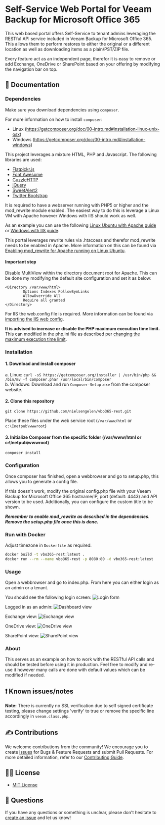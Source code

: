 # Self-Service Web Portal for Veeam Backup for Microsoft Office 365

This web based portal offers Self-Service to tenant admins leveraging the RESTful API service included in Veeam Backup for Microsoft Office 365. This allows them to perform restores to either the original or a different location as well as downloading items as a plain/PST/ZIP file.

Every feature act as an independent page, therefor it is easy to remove or add Exchange, OneDrive or SharePoint based on your offering by modifying the navigation bar on top.

## 📗 Documentation

### Dependencies

Make sure you download dependencies using `composer`.

For more information on how to install `composer`:

- Linux (https://getcomposer.org/doc/00-intro.md#installation-linux-unix-osx)
- Windows (https://getcomposer.org/doc/00-intro.md#installation-windows)

This project leverages a mixture HTML, PHP and Javascript. The following libraries are used:

- [Flatpickr.js](http://flatpickr.js.org/)
- [Font Awesome](http://fontawesome.com/)
- [GuzzleHTTP](https://github.com/guzzle/guzzle)
- [jQuery](https://jquery.com/)
- [SweetAlert2](https://sweetalert2.github.io)
- [Twitter Bootstrap](http://getbootstrap.com/)

It is required to have a webserver running with PHP5 or higher and the mod_rewrite module enabled. The easiest way to do this is leverage a Linux VM with Apache however Windows with IIS should work as well.

As an example you can use the following [Linux Ubuntu with Apache guide](https://www.linode.com/docs/web-servers/lamp/install-lamp-stack-on-ubuntu-16-04) or [Windows with IIS guide](https://docs.microsoft.com/en-us/iis/application-frameworks/scenario-build-a-php-website-on-iis/configure-a-php-website-on-iis).

This portal leverages rewrite rules via .htaccess and therefor mod_rewrite needs to be enabled in Apache. More information on this can be found via [Enabling mod_rewrite for Apache running on Linux Ubuntu](https://www.digitalocean.com/community/tutorials/how-to-rewrite-urls-with-mod_rewrite-for-apache-on-ubuntu-16-04).

#### Important step

Disable MultiView within the directory document root for Apache. This can be done my modifying the default site configuration and set it as below:

```text
<Directory /var/www/html>
        Options Indexes FollowSymLinks
        AllowOverride All
        Require all granted
</Directory>
```

For IIS the web.config file is required. More information can be found via [importing the IIS web config](https://docs.microsoft.com/en-us/iis/extensions/url-rewrite-module/creating-rewrite-rules-for-the-url-rewrite-module).

**It is advised to increase or disable the PHP maximum execution time limit.** This can modified in the php.ini file as described per [changing the maximum execution time limit](https://www.simplified.guide/php/increase-max-execution-time).

### Installation

#### 1. Download and install composer

a. Linux: `curl -sS https://getcomposer.org/installer | /usr/bin/php && /bin/mv -f composer.phar /usr/local/bin/composer`  
b. Windows: Download and run `Composer-Setup.exe` from the composer website.

#### 2. Clone this repository

`git clone https://github.com/nielsengelen/vbo365-rest.git`

Place these files under the web service root (`/var/www/html` or `c:\Inetpub\wwwroot`)

#### 3. Initialize Composer from the specific folder (/var/www/html or c:\Inetpub\wwwroot)

`composer install`

### Configuration

Once composer has finished, open a webbrowser and go to setup.php, this allows you to generate a config file.

If this doesn't work, modify the original config.php file with your Veeam Backup for Microsoft Office 365 hostname/IP, port (default: 4443) and API version to be used. Additionally, you can configure the custom title to be shown.

**_Remember to enable mod_rewrite as described in the dependencies._**
**_Remove the setup.php file once this is done._**

### Run with Docker

Adjust timezone in `Dockerfile` as required.

```bash
docker build -t vbo365-rest:latest .
docker run --rm --name vbo365-rest -p 8080:80 -d vbo365-rest:latest
```

### Usage

Open a webbrowser and go to index.php. From here you can either login as an admin or a tenant.

You should see the following login screen:
![Login form](http://foonet.be/img/VBOv3-NewLogin.png)

Logged in as an admin:
![Dashboard view](http://foonet.be/img/VBOv3-Dashboard.png)

Exchange view:
![Exchange view](http://foonet.be/img/VBOv3-Exchange.png)

OneDrive view:
![OneDrive view](http://foonet.be/img/VBOv3-OneDrive.png)

SharePoint view:
![SharePoint view](http://foonet.be/img/VBOv3-SharePoint.png)

### About

This serves as an example on how to work with the RESTful API calls and should be tested before using it in production. Feel free to modify and re-use it however many calls are done with default values which can be modified if needed.

## ❗ Known issues/notes

**Note:** There is currently no SSL verification due to self signed certificate testing, please change settings 'verify' to true or remove the specific line accordingly in `veeam.class.php`.

## ✍ Contributions

We welcome contributions from the community! We encourage you to create [issues](https://github.com/nielsengelen/vbo365-rest/issues/new/choose) for Bugs & Feature Requests and submit Pull Requests. For more detailed information, refer to our [Contributing Guide](CONTRIBUTING.md).

## 🤝🏾 License

- [MIT License](LICENSE)

## 🤔 Questions

If you have any questions or something is unclear, please don't hesitate to [create an issue](https://github.com/nielsengelen/vbo365-rest/issues/new/choose) and let us know!
